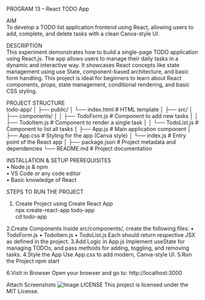 PROGRAM 13 – React TODO App

AIM  
To develop a TODO list application frontend using React, allowing users to add, complete, and delete tasks with a clean Canva-style UI.

DESCRIPTION  
This experiment demonstrates how to build a single-page TODO application using React.js. The app allows users to manage their daily tasks in a dynamic and interactive way. It showcases React concepts like state management using use State, component-based architecture, and basic form handling. This project is ideal for beginners to learn about React components, props, state management, conditional rendering, and basic CSS styling.

PROJECT STRUCTURE  
todo-app/
│
├── public/
│ └── index.html # HTML template
│
├── src/
│ ├── components/
│ │ ├── TodoForm.js # Component to add new tasks
│ │ ├── TodoItem.js # Component to render a single task
│ │ └── TodoList.js # Component to list all tasks
│ ├── App.js # Main application component
│ ├── App.css # Styling for the app (Canva style)
│ └── index.js # Entry point of the React app
│
├── package.json # Project metadata and dependencies
└── README.md # Project documentation



INSTALLATION & SETUP
PREREQUISITES  
•	Node.js & npm  
•	VS Code or any code editor  
•	Basic knowledge of React  

STEPS TO RUN THE PROJECT  
1. Create Project using Create React App  
npx create-react-app todo-app  
cd todo-app

2.Create Components
Inside src/components/, create the following files:
•	TodoForm.js
•	TodoItem.js
•	TodoList.js
Each should return respective JSX as defined in the project.
3.Add Logic in App.js
Implement useState for managing TODOs, and pass methods for adding, toggling, and removing tasks.
4.Style the App
Use App.css to add modern, Canva-style UI.
5.Run the Project
npm start

6.Visit in Browser
Open your browser and go to:
http://localhost:3000

Attach Screenshots
![Image](https://github.com/user-attachments/assets/c99ee99a-3550-45cb-a729-39fee9c9414a)
LICENSE
This project is licensed under the MIT License.
